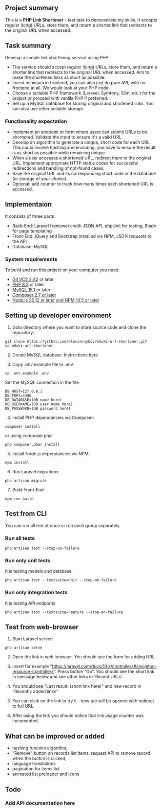 ## Project summary

This is a **PHP Link Shortener** - test task to demonstrate my skills.
It accepts regular (long) URLs, store them, and return a shorter link that redirects to the original URL when accessed.

## Task summary

Develop a simple link shortening service using PHP.
- The service should accept regular (long) URLs, store them, and return a shorter link that redirects to the original URL when accessed. Aim to make the shortened links as short as possible.
- Invest minimum in frontend, you can also just do pure API, with no frontend at all.
We would look at your PHP code.
- Choose a suitable PHP framework (Laravel, Symfony, Slim, etc.) for the project or proceed with vanilla PHP if preferred.
- Set up a MySQL database for storing original and shortened links. You can also use other suitable storage.

### Functionality expectation

- Implement an endpoint or form where users can submit URLs to be shortened. Validate the
input to ensure it's a valid URL.
- Develop an algorithm to generate a unique, short code for each URL. This could involve hashing
and encoding, you have to ensure the result is as short as possible while remaining unique.
- When a user accesses a shortened URL, redirect them to the original URL. Implement
appropriate HTTP status codes for successful redirections and handling of not-found cases.
- Save the original URL and its corresponding short code in the database (or storage of your
choice).
- Optional: add counter to track how many times each shortened URL is accessed.

## Implementaion

It consists of three parts:
- Back-End: Laravel framework with JSON API, phpUnit for testing, Blade for page templating
- Front-End: jQuery and Bootstrap installed via NPM, JSON requests to the API
- Database: MySQL

### System requirements
To build and run this project on your computer you need:
- [Git VCS 2.42](https://git-scm.com/downloads) or later
- [PHP 8.2](https://www.php.net/downloads.php) or later
- [MySQL 15.1](https://dev.mysql.com/downloads/) or later
- [Composer 2.7 or later](https://getcomposer.org/download/)
- [Node.js 20.12 or later and NPM 10.5 or later](https://docs.npmjs.com/downloading-and-installing-node-js-and-npm)

## Setting up developer environment

1. Goto directory where you want to store source code and clone the repository:
```shell
git clone https://github.com/oloviannykov/eduki-url-shortener.git
cd eduki-url-shortener
```

2. Create MySQL database. Instructions [here](https://www.mysqltutorial.org/mysql-basics/mysql-create-database/)

3. Copy .env.example file to .env:
```shell
cp .env.example .env
```
Set the MySQL connection in the file:
```
DB_HOST=127.0.0.1
DB_PORT=3306
DB_DATABASE=(DB name here)
DB_USERNAME=(DB user name here)
DB_PASSWORD=(DB password here)
```

4. Install PHP dependancies via Composer:
```shell
composer install
```
or using composer.phar
```shell
php composer.phar install
```

5. Install Node.js dependancies via NPM:
```shell
npm install
```

6. Run Laravel migrations:
```shell
php artisan migrate
```

7. Build Front-End:
```shell
npm run build
```

## Test from CLI

You can run all test at once or run each group separately.

### Run all tests
```shell
php artisan test --stop-on-failure 
```

### Run only unit tests
It is testing models and database
```shell
php artisan test --testsuite=Unit --stop-on-failure 
```

### Run only integration tests
It is testing API endponts
```shell
php artisan test --testsuite=Feature --stop-on-failure 
```

## Test from web-browser

1. Start Laravel server:
```shell
php artisan serve
```

2. Open the link in web-browser. You should see the form for adding URL.

3. Insert for example "https://laravel.com/docs/10.x/controllers#singleton-resource-controllers".
Press button "Go". You should see the short link in message below and see other links in 'Recent URLs'.

4. You should see "Last result: (short link here)" and new record in "Recently added links"

5. You can click on the link to try it - new tab will be opened with redirect to full URL.

6. After using the link you should notice that link usage counter was incremented.

## What can be improved or added

- hashing function algorithm,
- "Remove" button on records list items, request API to remove record when the button is clicked,
- language translations
- pagination for items list
- animated list preloader and icons

## Todo
### Add API documentation here
